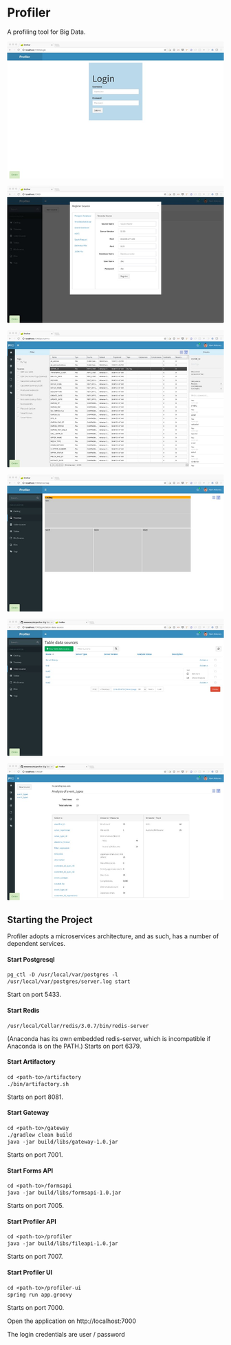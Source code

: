 # Profiler

A profiling tool for Big Data.

![Home](assets/profiler_login.jpg)

![Home](assets/register_source.jpg)

![Home](assets/columns.jpg)

![Home](assets/treemap.jpg)

![Home](assets/table_sources.jpg)

![Home](assets/analysis.jpg)


## Starting the Project

Profiler adopts a microservices architecture, and as such, has a number of dependent services.

#### Start Postgresql

    pg_ctl -D /usr/local/var/postgres -l /usr/local/var/postgres/server.log start

Start on port 5433.

#### Start Redis

    /usr/local/Cellar/redis/3.0.7/bin/redis-server

(Anaconda has its own embedded redis-server, which is incompatible if Anaconda is on the PATH.)
Starts on port 6379.

#### Start Artifactory

    cd <path-to>/artifactory
    ./bin/artifactory.sh

Starts on port 8081.

#### Start Gateway

    cd <path-to>/gateway
    ./gradlew clean build
    java -jar build/libs/gateway-1.0.jar

Starts on port 7001.

#### Start Forms API

    cd <path-to>/formsapi
    java -jar build/libs/formsapi-1.0.jar

Starts on port 7005.

#### Start Profiler API

    cd <path-to>/profiler
    java -jar build/libs/fileapi-1.0.jar

Starts on port 7007.

#### Start Profiler UI

    cd <path-to>/profiler-ui
    spring run app.groovy

Starts on port 7000.


Open the application on http://localhost:7000

The login credentials are user / password
